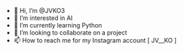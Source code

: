 - 👋 Hi, I’m @JVKO3
- 👀 I’m interested in AI
- 🌱 I’m currently learning Python
- 💞️ I’m looking to collaborate on a project 
- 📫 How to reach me for my Instagram account [ JV__KO ]

<!---
JVKO3/JVKO3 is a ✨ special ✨ repository because its `README.md` (this file) appears on your GitHub profile.
You can click the Preview link to take a look at your changes.
--->
  
